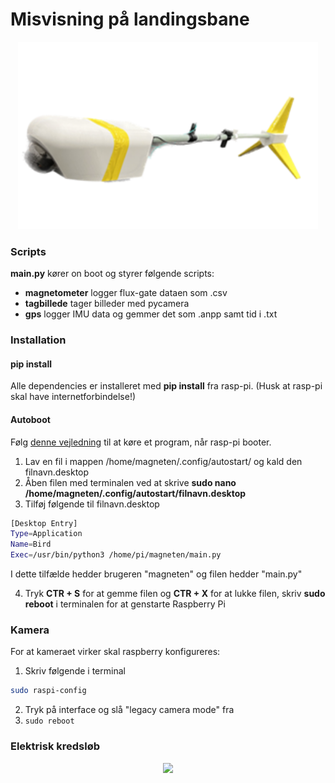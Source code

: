 # Misvisning på landingsbane
<p align="center">
  <img src="assets/bird.png" height=300>
</p>


### Scripts
**main.py** kører on boot og styrer følgende scripts:
- **magnetometer** logger flux-gate dataen som .csv
- **tagbillede** tager billeder med pycamera
- **gps** logger IMU data og gemmer det som .anpp samt tid i .txt

### Installation
#### pip install
Alle dependencies er installeret med **pip install** fra rasp-pi. (Husk at rasp-pi skal have internetforbindelse!)
#### Autoboot
Følg <a href="https://www.makeuseof.com/how-to-run-a-raspberry-pi-program-script-at-startup/#run-gui-programs-on-startup-with-autostart">denne vejledning</a> til at køre et program, når rasp-pi booter.

1. Lav en fil i mappen /home/magneten/.config/autostart/ og kald den filnavn.desktop
2. Åben filen med terminalen ved at skrive **sudo nano /home/magneten/.config/autostart/filnavn.desktop**
3. Tilføj følgende til filnavn.desktop
  ```sh
[Desktop Entry]
Type=Application
Name=Bird
Exec=/usr/bin/python3 /home/pi/magneten/main.py
  ```
I dette tilfælde hedder brugeren "magneten" og filen hedder "main.py"

4. Tryk **CTR + S** for at gemme filen og **CTR + X** for at lukke filen, skriv **sudo reboot** i terminalen for at genstarte Raspberry Pi

####

### Kamera
For at kameraet virker skal raspberry konfigureres:
1. Skriv følgende i terminal
  ```sh
sudo raspi-config
  ```
2. Tryk på interface og slå "legacy camera mode" fra
3.  ```sudo reboot ```
### Elektrisk kredsløb
<p align="center">
  <img src="assets/kredsløb.png" height=500>
</p>
